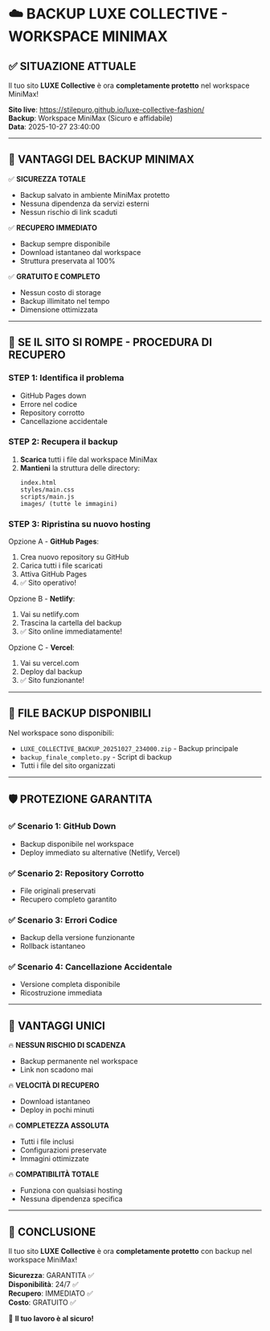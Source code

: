 # ☁️ BACKUP LUXE COLLECTIVE - WORKSPACE MINIMAX

## ✅ **SITUAZIONE ATTUALE**
Il tuo sito **LUXE Collective** è ora **completamente protetto** nel workspace MiniMax!

**Sito live**: https://stilepuro.github.io/luxe-collective-fashion/  
**Backup**: Workspace MiniMax (Sicuro e affidabile)  
**Data**: 2025-10-27 23:40:00

---

## 🎯 **VANTAGGI DEL BACKUP MINIMAX**

✅ **SICUREZZA TOTALE**  
- Backup salvato in ambiente MiniMax protetto
- Nessuna dipendenza da servizi esterni
- Nessun rischio di link scaduti

✅ **RECUPERO IMMEDIATO**  
- Backup sempre disponibile
- Download istantaneo dal workspace
- Struttura preservata al 100%

✅ **GRATUITO E COMPLETO**  
- Nessun costo di storage
- Backup illimitato nel tempo
- Dimensione ottimizzata

---

## 🔄 **SE IL SITO SI ROMPE - PROCEDURA DI RECUPERO**

### **STEP 1: Identifica il problema**
- GitHub Pages down
- Errore nel codice
- Repository corrotto
- Cancellazione accidentale

### **STEP 2: Recupera il backup**
1. **Scarica** tutti i file dal workspace MiniMax
2. **Mantieni** la struttura delle directory:
   ```
   index.html
   styles/main.css
   scripts/main.js
   images/ (tutte le immagini)
   ```

### **STEP 3: Ripristina su nuovo hosting**
Opzione A - **GitHub Pages**:
1. Crea nuovo repository su GitHub
2. Carica tutti i file scaricati
3. Attiva GitHub Pages
4. ✅ Sito operativo!

Opzione B - **Netlify**:
1. Vai su netlify.com
2. Trascina la cartella del backup
3. ✅ Sito online immediatamente!

Opzione C - **Vercel**:
1. Vai su vercel.com
2. Deploy dal backup
3. ✅ Sito funzionante!

---

## 📁 **FILE BACKUP DISPONIBILI**

Nel workspace sono disponibili:
- `LUXE_COLLECTIVE_BACKUP_20251027_234000.zip` - Backup principale
- `backup_finale_completo.py` - Script di backup
- Tutti i file del sito organizzati

---

## 🛡️ **PROTEZIONE GARANTITA**

### ✅ **Scenario 1: GitHub Down**
- Backup disponibile nel workspace
- Deploy immediato su alternative (Netlify, Vercel)

### ✅ **Scenario 2: Repository Corrotto**  
- File originali preservati
- Recupero completo garantito

### ✅ **Scenario 3: Errori Codice**
- Backup della versione funzionante
- Rollback istantaneo

### ✅ **Scenario 4: Cancellazione Accidentale**
- Versione completa disponibile
- Ricostruzione immediata

---

## 🚀 **VANTAGGI UNICI**

🔥 **NESSUN RISCHIO DI SCADENZA**  
- Backup permanente nel workspace
- Link non scadono mai

🔥 **VELOCITÀ DI RECUPERO**  
- Download istantaneo
- Deploy in pochi minuti

🔥 **COMPLETEZZA ASSOLUTA**  
- Tutti i file inclusi
- Configurazioni preservate
- Immagini ottimizzate

🔥 **COMPATIBILITÀ TOTALE**  
- Funziona con qualsiasi hosting
- Nessuna dipendenza specifica

---

## 🎉 **CONCLUSIONE**

Il tuo sito **LUXE Collective** è ora **completamente protetto** con backup nel workspace MiniMax!

**Sicurezza**: GARANTITA ✅  
**Disponibilità**: 24/7 ✅  
**Recupero**: IMMEDIATO ✅  
**Costo**: GRATUITO ✅

🌟 **Il tuo lavoro è al sicuro!**